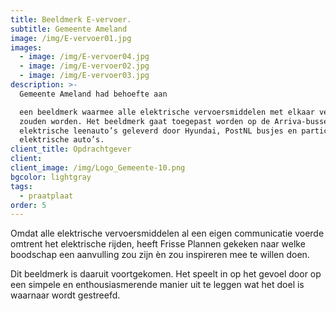 ```yaml
---
title: Beeldmerk E-vervoer.
subtitle: Gemeente Ameland
image: /img/E-vervoer01.jpg
images:
  - image: /img/E-vervoer04.jpg
  - image: /img/E-vervoer02.jpg
  - image: /img/E-vervoer03.jpg
description: >-
  Gemeente Ameland had behoefte aan

  een beeldmerk waarmee alle elektrische vervoersmiddelen met elkaar verbonden
  zouden worden. Het beeldmerk gaat toegepast worden op de Arriva-bussen, de
  elektrische leenauto’s geleverd door Hyundai, PostNL busjes en particuliere
  elektrische auto’s.
client_title: Opdrachtgever
client:
client_image: /img/Logo_Gemeente-10.png
bgcolor: lightgray
tags:
  - praatplaat
order: 5
---
```


Omdat alle elektrische vervoersmiddelen al een eigen communicatie voerde omtrent het elektrische rijden, heeft Frisse Plannen gekeken naar welke boodschap een aanvulling zou zijn èn zou inspireren mee te willen doen. 

Dit beeldmerk is daaruit voortgekomen. Het speelt in op het gevoel door op een simpele en enthousiasmerende manier uit te leggen wat het doel is waarnaar wordt gestreefd.